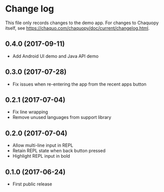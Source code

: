 # Change log

This file only records changes to the demo app. For changes to Chaquopy itself, see
https://chaquo.com/chaquopy/doc/current/changelog.html.

## 0.4.0 (2017-09-11)

* Add Android UI demo and Java API demo

## 0.3.0 (2017-07-28)

* Fix issues when re-entering the app from the recent apps button

## 0.2.1 (2017-07-04)

* Fix line wrapping
* Remove unused languages from support library

## 0.2.0 (2017-07-04)

* Allow multi-line input in REPL
* Retain REPL state when back button pressed
* Highlight REPL input in bold

## 0.1.0 (2017-06-24)

* First public release
